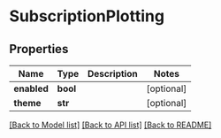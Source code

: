 # SubscriptionPlotting

## Properties
Name | Type | Description | Notes
------------ | ------------- | ------------- | -------------
**enabled** | **bool** |  | [optional] 
**theme** | **str** |  | [optional] 

[[Back to Model list]](../README.md#documentation-for-models) [[Back to API list]](../README.md#documentation-for-api-endpoints) [[Back to README]](../README.md)


